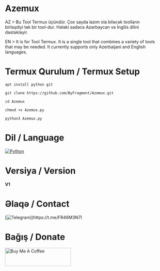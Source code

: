 # Azemux
AZ > Bu Tool Termux üçündür. Çox sayda lazım ola biləcək toolların birləşdiyi tək bir tool-dur. Hələki sadəcə Azərbaycan və İngilis dilini dəstəkləyir.

EN > It is for Tool Termux. It is a single tool that combines a variety of tools that may be needed. It currently supports only Azerbaijani and English languages.

# Termux Qurulum / Termux Setup
`apt install python git`

`git clone https://github.com/ByFragment/Azemux.git`

`cd Azemux`

`chmod +x Azemux.py`

`python3 Azemux.py`

# Dil / Language

[![Python](https://img.shields.io/badge/Python%203-blue.svg)](https://www.python.org)

# Versiya / Version

**V1**

# Əlaqə / Contact

[![Telegram](https://img.shields.io/badge/Telegram%20-%2312100E.svg?&style=for-the-badge&logo=telegram&logoColor=008000")](https://t.me/FR46M3N7)

# Bağış / Donate 

<a href="https://www.buymeacoffee.com/fr46m3n7" target="_blank"><img src="https://github.com/ByFragment/Azemux/images/bmc_button.png" alt="Buy Me A Coffee" style="height: 60px !important;width: 217px !important;" ></a>